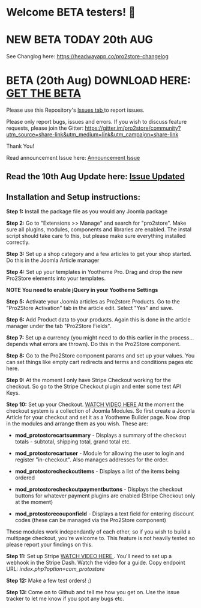 # Welcome BETA testers! 👋

# NEW BETA TODAY 20th AUG

See Changlog here: https://headwayapp.co/pro2store-changelog

# BETA (20th Aug) DOWNLOAD HERE:  <a href="https://we.tl/t-4CFa9g23c1"> GET THE BETA </a>

Please use this Repository's <a href="https://github.com/pro2store/Pro2Store/issues"> Issues tab </a> to report issues.

Please only report bugs, issues and errors. If you wish to discuss feature requests, please join the Gitter: https://gitter.im/pro2store/community?utm_source=share-link&utm_medium=link&utm_campaign=share-link

Thank You!

Read announcement Issue here: <a href="https://github.com/pro2store/Pro2Store/issues/1"> Announcement Issue </a>  

## Read the 10th Aug Update here: <a href="https://github.com/pro2store/Pro2Store/issues/1"> Issue Updated </a>   

## Installation and Setup instructions:

**Step 1:** Install the package file as you would any Joomla package

**Step 2:** Go to "Extensions >> Manage" and search for "pro2store". Make sure all plugins, modules, components and libraries are enabled. The instal script should take care fo this, but please make sure everything installed correctly.

**Step 3:** Set up a shop category and a few articles to get your shop started. Do this in the Joomla Article manager

**Step 4:** Set up your templates in Yootheme Pro. Drag and drop the new Pro2Store elements into your templates. 

**NOTE You need to enable jQuery in your Yootheme Settings**

**Step 5:** Activate your Joomla articles as Pro2store Products. Go to the "Pro2Store Activation" tab in the article edit. Select "Yes" and save.

**Step 6:** Add Product data to your products. Again this is done in the article manager under the tab "Pro2Store Fields".

**Step 7:** Set up a currency (you might need to do this earlier in the process... depends what errors are thrown). Do this in the Pro2Store component.

**Step 8:** Go to the Pro2Store component params and set up your values. You can set things like empty cart redirects and terms and conditions pages etc here.

**Step 9:** At the moment I only have Stripe Checkout working for the checkout. So go to the Stripe Checkout plugin and enter some test API Keys.

**Step 10:** Set up your Checkout. <a href="https://www.youtube.com/watch?v=NVi9_P24Fno"> WATCH VIDEO HERE </a> At the moment the checkout system is a collection of Joomla Modules. So first create a Joomla Article for your checkout and set it as a Yootheme Builder page. Now drop in the modules and arrange them as you wish. These are: 

* **mod_protostorecartsummary** - Displays a summary of the checkout totals - subtotal, shipping total, grand total etc.

* **mod_protostorecartuser** - Module for allowing the user to login and register "in-checkout". Also manages addresses for the order.

* **mod_protostorecheckoutitems** - Displays a list of the items being ordered

* **mod_protostorecheckoutpaymentbuttons** - Displays the checkout buttons for whatever payment plugins are enabled (Stripe Checkout only at the moment)

* **mod_protostorecouponfield** - Displays a text field for entering discount codes (these can be managed via the Pro2Store component)

These modules work independantly of each other, so if you wish to build a multipage checkout, you're welcome to. This feature is not heavily tested so please report your findings on this.

**Step 11:** Set up Stripe  <a href="https://www.youtube.com/watch?v=aFq8BQVjo4U"> WATCH VIDEO HERE </a>. You'll need to set up a webhook in the Stripe Dash. Watch the video for a guide. Copy endpoint URL: _index.php?option=com_protostore_


**Step 12:** Make a few test orders! :)

**Step 13:** Come on to Github and tell me how you get on. Use the issue tracker to let me know if you spot any bugs etc.

